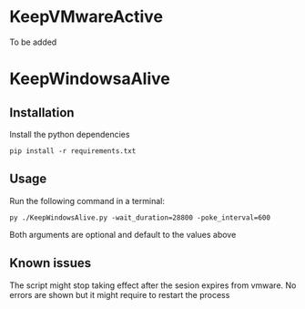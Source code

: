 # KeepVMwareActive

To be added

# KeepWindowsaAlive

## Installation

Install the python dependencies

    pip install -r requirements.txt

## Usage

Run the following command in a terminal:

    py ./KeepWindowsAlive.py -wait_duration=28800 -poke_interval=600

Both arguments are optional and default to the values above


## Known issues

The script might stop taking effect after the sesion expires from vmware. No errors are shown but it might require to restart the process 
